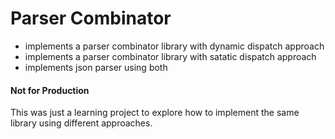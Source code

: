 # Parser Combinator

- implements a parser combinator library with dynamic dispatch approach
- implements a parser combinator library with satatic dispatch approach
- implements json parser using both

#### Not for Production
This was just a learning project to explore how to implement the same library using different approaches.
